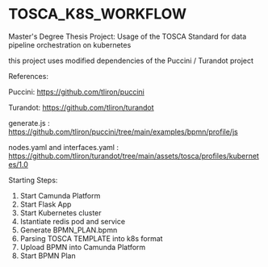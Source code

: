 # TOSCA_K8S_WORKFLOW
Master's Degree Thesis Project: Usage of the TOSCA Standard for data pipeline orchestration on kubernetes


this project uses modified dependencies of the Puccini / Turandot project

References: 

Puccini: https://github.com/tliron/puccini

Turandot: https://github.com/tliron/turandot


generate.js :  https://github.com/tliron/puccini/tree/main/examples/bpmn/profile/js

nodes.yaml and interfaces.yaml : https://github.com/tliron/turandot/tree/main/assets/tosca/profiles/kubernetes/1.0

Starting Steps:

1. Start Camunda Platform
2. Start Flask App 
3. Start Kubernetes cluster
4. Istantiate redis pod and service 
5. Generate BPMN_PLAN.bpmn
6. Parsing TOSCA TEMPLATE into k8s format
7. Upload BPMN into Camunda Platform
8. Start BPMN Plan

